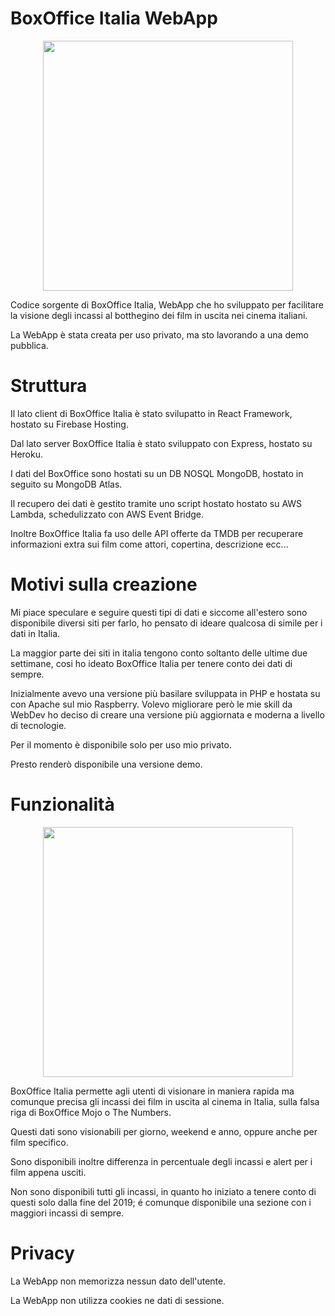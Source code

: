 # BoxOffice Italia WebApp
<p align="center">
  <img height="400" src="https://i.imgur.com/V4BOjFa.jpg" />
</p>

Codice sorgente di BoxOffice Italia, WebApp che ho sviluppato per facilitare la visione degli incassi al botthegino dei film in uscita nei cinema italiani.

La WebApp è stata creata per uso privato, ma sto lavorando a una demo pubblica.

# Struttura
Il lato client di BoxOffice Italia è stato svilupatto in React Framework, hostato su Firebase Hosting.

Dal lato server BoxOffice Italia è stato sviluppato con Express, hostato su Heroku.

I dati del BoxOffice sono hostati su un DB NOSQL MongoDB, hostato in seguito su MongoDB Atlas.

Il recupero dei dati è gestito tramite uno script hostato hostato su AWS Lambda, schedulizzato con AWS Event Bridge.

Inoltre BoxOffice Italia fa uso delle API offerte da TMDB per recuperare informazioni extra sui film come attori, copertina, descrizione ecc...

# Motivi sulla creazione
Mi piace speculare e seguire questi tipi di dati e siccome all'estero sono disponibile diversi siti per farlo, ho pensato di ideare qualcosa di simile per i dati in Italia.

La maggior parte dei siti in italia tengono conto soltanto delle ultime due settimane, cosi ho ideato BoxOffice Italia per tenere conto dei dati di sempre.

Inizialmente avevo una versione più basilare sviluppata in PHP e hostata su con Apache sul mio Raspberry. Volevo migliorare però le mie skill da WebDev ho deciso di creare una versione più aggiornata e moderna a livello di tecnologie.

Per il momento è disponibile solo per uso mio privato.

Presto renderò disponibile una versione demo.

# Funzionalità
<p align="center">
  <img height="400" src="https://i.imgur.com/DEnJkwK.jpg" />
</p>

BoxOffice Italia permette agli utenti di visionare in maniera rapida ma comunque precisa gli incassi dei film in uscita al cinema in Italia, sulla falsa riga di BoxOffice Mojo o The Numbers.

Questi dati sono visionabili per giorno, weekend e anno, oppure anche per film specifico.

Sono disponibili inoltre differenza in percentuale degli incassi e alert per i film appena usciti.

Non sono disponibili tutti gli incassi, in quanto ho iniziato a tenere conto di questi solo dalla fine del 2019; é comunque disponibile una sezione con i maggiori incassi di sempre.

# Privacy
La WebApp non memorizza nessun dato dell'utente.

La WebApp non utilizza cookies ne dati di sessione.
